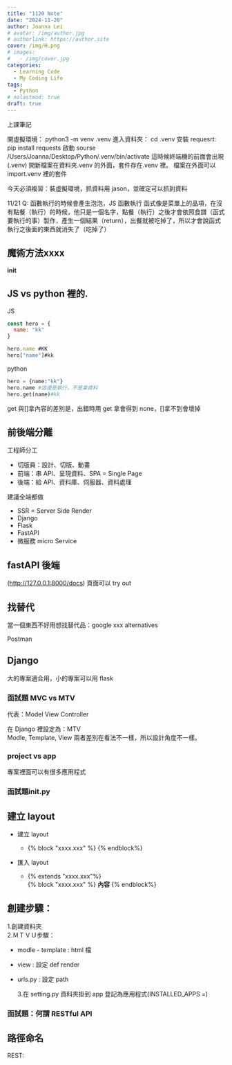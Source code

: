 ```yaml
---
title: "1120 Note"
date: "2024-11-20"
author: Joanna Lei
# avatar: /img/author.jpg
# authorlink: https://author.site
cover: /img/H.png
# images:
#   - /img/cover.jpg
categories:
  - Learning Code
  - My Coding Life
tags:
  - Python
# nolastmod: true
draft: true
---
```


上課筆記

<!--more-->

開虛擬環境： python3 -m venv .venv
進入資料夾： cd .venv
安裝 requesrt: pip install requests
啟動 sourse /Users/Joanna/Desktop/Python/.venv/bin/activate
這時候終端機的前面會出現(.venv)
開新檔案在資料夾.venv 的外面，套件存在.venv 裡。
檔案在外面可以 import.venv 裡的套件

今天必須複習：裝虛擬環境，抓資料用 jason，並確定可以抓到資料

11/21
Q:
函數執行的時候會產生泡泡，JS 函數執行
函式像是菜單上的品項，在沒有點餐（執行）的時候，他只是一個名字，點餐（執行）之後才會依照食譜（函式要執行的事）製作，產生一個結果（return），出餐就被吃掉了，所以才會說函式執行之後面的東西就消失了（吃掉了）

## 魔術方法**xxxx**

**init**

## JS vs python 裡的.

JS

```js
const hero = {
  name: "kk"
}

hero.name #KK
hero["name"]#kk
```

python

```py
hero = {name:"kk"}
hero.name #這邊是執行，不是拿資料
hero.get(name)#kk
```

get 與[]拿內容的差別是，出錯時用 get 拿會得到 none，[]拿不到會壞掉

## 前後端分離

工程師分工

- 切版員：設計、切版、動畫
- 前端：串 API、呈現資料、SPA = Single Page
- 後端：給 API、資料庫、伺服器、資料處理

建議全端都做

- SSR = Server Side Render
- Django
- Flask
- FastAPI
- 微服務 micro Service

## fastAPI 後端

(http://127.0.0.1:8000/docs)
頁面可以 try out

## 找替代

當一個東西不好用想找替代品：google
xxx alternatives

Postman

## Django

大的專案適合用，小的專案可以用 flask

### 面試題 MVC vs MTV

代表：Model View Controller

在 Django 裡設定為：MTV  
Modle, Template, View
兩者差別在看法不一樣，所以設計角度不一樣。

### project vs app

專案裡面可以有很多應用程式

### 面試題**init**.py

## 建立 layout

- 建立 layout

  - {% block "xxxx.xxx" %} {% endblock%}

- 匯入 layout
  - {% extends "xxxx.xxx"%}  
    {% block "xxxx.xxx" %} **內容** {% endblock%}

## 創建步驟：

1.創建資料夾  
2.ＭＴＶＵ步驟：

- modle - template : html 檔
- view : 設定 def render
- urls.py : 設定 path

  3.在 setting.py 資料夾掛到 app 登記為應用程式(INSTALLED_APPS =)

### 面試題：何謂 RESTful API

## 路徑命名

REST:
